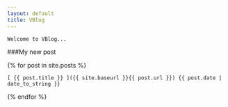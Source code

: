 ```yaml
---
layout: default
title: VBlog
---
```


```
Welcome to VBlog...
```

###My new post

{% for post in site.posts %}
```
[ {{ post.title }} ]({{ site.baseurl }}{{ post.url }}) {{ post.date | date_to_string }}
```
{% endfor %}

